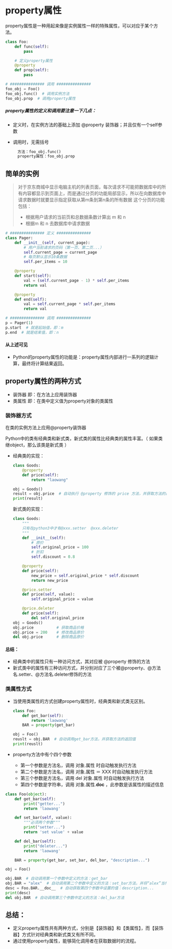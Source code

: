 # property属性

property属性是一种用起来像是实例属性一样的特殊属性，可以对应于某个方法。

```python
class Foo:
    def func(self):
        pass

    # 定义property属性
    @property
    def prop(self):
        pass

# ############### 调用 ###############
foo_obj = Foo()
foo_obj.func()  # 调用实例方法
foo_obj.prop  # 调用property属性
```



##### property属性的定义和调用要注意一下几点：

- 定义时，在实例方法的基础上添加 @property 装饰器；并且仅有一个self参数

- 调用时，无需括号

  ```python
    方法：foo_obj.func()
    property属性：foo_obj.prop
  ```

## 简单的实例

> 对于京东商城中显示电脑主机的列表页面，每次请求不可能把数据库中的所有内容都显示到页面上，而是通过分页的功能局部显示，所以在向数据库中请求数据时就要显示指定获取从第m条到第n条的所有数据 这个分页的功能包括：
>
> - 根据用户请求的当前页和总数据条数计算出 m 和 n
> - 根据m 和 n 去数据库中请求数据

```python
# ############### 定义 ###############
class Pager:
    def __init__(self, current_page):
        # 用户当前请求的页码（第一页、第二页...）
        self.current_page = current_page
        # 每页默认显示10条数据
        self.per_items = 10 

    @property
    def start(self):
        val = (self.current_page - 1) * self.per_items
        return val

    @property
    def end(self):
        val = self.current_page * self.per_items
        return val

# ############### 调用 ###############
p = Pager(1)
p.start  # 就是起始值，即：m
p.end  # 就是结束值，即：n
```

#### 从上述可见

- Python的property属性的功能是：property属性内部进行一系列的逻辑计算，最终将计算结果返回。

## property属性的两种方式

- 装饰器 即：在方法上应用装饰器
- 类属性 即：在类中定义值为property对象的类属性

### 装饰器方式

在类的实例方法上应用@property装饰器

Python中的类有经典类和新式类，新式类的属性比经典类的属性丰富。（ 如果类继object，那么该类是新式类 ）

- 经典类的实现：

  ```python
  class Goods:
      @property
      def price(self):
          return "laowang"
  
  obj = Goods()
  result = obj.price  # 自动执行 @property 修饰的 price 方法，并获取方法的返回值
  print(result)
  ```

  新式类的实现：

  ```python
  class Goods:
      """
      只有在python3中才有@xxx.setter  @xxx.deleter
      """
      def __init__(self):
          # 原价
          self.original_price = 100
          # 折扣
          self.discount = 0.8
  
      @property
      def price(self):
          new_price = self.original_price * self.discount
          return new_price
  
      @price.setter
      def price(self, value):
          self.original_price = value
  
      @price.deleter
      def price(self):
          del self.original_price
  obj = Goods()
  obj.price          # 获取商品价格
  obj.price = 200    # 修改商品原价
  del obj.price      # 删除商品原价
  ```

#### 总结：

- 经典类中的属性只有一种访问方式，其对应被 @property 修饰的方法
- 新式类中的属性有三种访问方式，并分别对应了三个被@property、@方法名.setter、@方法名.deleter修饰的方法

### 类属性方式

- 当使用类属性的方式创建property属性时，经典类和新式类无区别。

  ```python
  class Foo:
      def get_bar(self):
          return 'laowang'
      BAR = property(get_bar)
  
  obj = Foo()
  reuslt = obj.BAR  # 自动调用get_bar方法，并获取方法的返回值
  print(reuslt)
  ```

- property方法中有个四个参数
  - 第一个参数是方法名，调用 对象.属性 时自动触发执行方法
  - 第二个参数是方法名，调用 对象.属性 ＝ XXX 时自动触发执行方法
  - 第三个参数是方法名，调用 del 对象.属性 时自动触发执行方法
  - 第四个参数是字符串，调用 对象.属性.**doc** ，此参数是该属性的描述信息

```python
class Foo(object):
    def get_bar(self):
        print("getter...")
        return 'laowang'

    def set_bar(self, value): 
        """必须两个参数"""
        print("setter...")
        return 'set value' + value

    def del_bar(self):
        print("deleter...")
        return 'laowang'

    BAR = property(get_bar, set_bar, del_bar, "description...")

obj = Foo()

obj.BAR  # 自动调用第一个参数中定义的方法：get_bar
obj.BAR = "alex"  # 自动调用第二个参数中定义的方法：set_bar方法，并将“alex”当作参数传入
desc = Foo.BAR.__doc__  # 自动获取第四个参数中设置的值：description...
print(desc)
del obj.BAR  # 自动调用第三个参数中定义的方法：del_bar方法
```

## 总结：

- 定义property属性共有两种方式，分别是【装饰器】和【类属性】，而【装饰器】方式针对经典类和新式类又有所不同。
- 通过使用property属性，能够简化调用者在获取数据时的流程。

